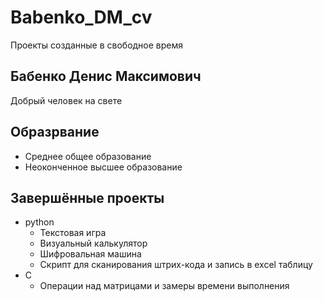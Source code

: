 # Babenko_DM_cv
Проекты созданные в свободное время
## Бабенко Денис Максимович
Добрый человек на свете
## Образрвание
- Среднее общее образование
- Неоконченное высшее образование
## Завершённые проекты
- python
    - Текстовая игра
    - Визуальный калькулятор
    - Шифровальная машина
    - Скрипт для сканирования штрих-кода и запись в excel таблицу
- C
    - Операции над матрицами и замеры времени выполнения

